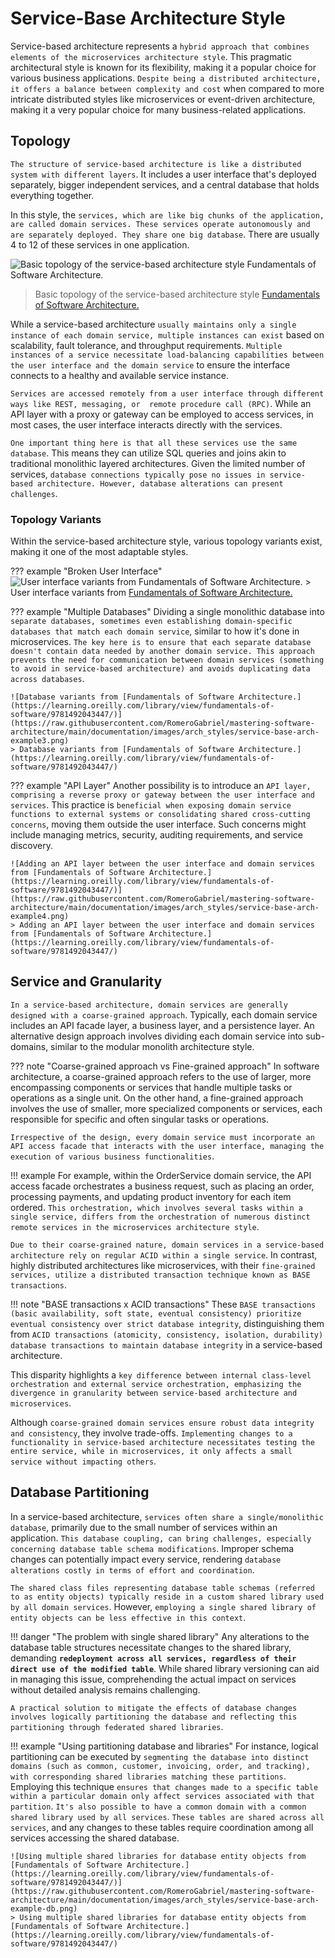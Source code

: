 # Service-Base Architecture Style

Service-based architecture represents a `hybrid approach that combines elements of the microservices architecture style`. This pragmatic architectural style is known for its flexibility, making it a popular choice for various business applications. `Despite being a distributed architecture, it offers a balance between complexity and cost` when compared to more intricate distributed styles like microservices or event-driven architecture, making it a very popular choice for many business-related applications.

## Topology

`The structure of service-based architecture is like a distributed system with different layers`. It includes a user interface that's deployed separately, bigger independent services, and a central database that holds everything together.

In this style, the `services, which are like big chunks of the application, are called domain services. These services operate autonomously and are separately deployed. They share one big database`. There are usually 4 to 12 of these services in one application.

![Basic topology of the service-based architecture style [Fundamentals of Software Architecture.](https://learning.oreilly.com/library/view/fundamentals-of-software/9781492043447/)](https://raw.githubusercontent.com/RomeroGabriel/mastering-software-architecture/main/documentation/images/arch_styles/service-base-arch.png)
> Basic topology of the service-based architecture style [Fundamentals of Software Architecture.](https://learning.oreilly.com/library/view/fundamentals-of-software/9781492043447/)

While a service-based architecture `usually maintains only a single instance of each domain service, multiple instances can exist` based on scalability, fault tolerance, and throughput requirements. `Multiple instances of a service necessitate load-balancing capabilities between the user interface and the domain service` to ensure the interface connects to a healthy and available service instance.

`Services are accessed remotely from a user interface through different ways like REST, messaging, or  remote procedure call (RPC)`. While an API layer with a proxy or gateway can be employed to access services, in most cases, the user interface interacts directly with the services.

`One important thing here is that all these services use the same database`. This means they can utilize SQL queries and joins akin to traditional monolithic layered architectures. Given the limited number of services, `database connections typically pose no issues in service-based architecture. However, database alterations can present challenges`.

### Topology Variants

Within the service-based architecture style, various topology variants exist, making it one of the most adaptable styles.

??? example "Broken User Interface"
    ![User interface variants from [Fundamentals of Software Architecture.](https://learning.oreilly.com/library/view/fundamentals-of-software/9781492043447/)](https://raw.githubusercontent.com/RomeroGabriel/mastering-software-architecture/main/documentation/images/arch_styles/service-base-arch-example2.png)
    > User interface variants from [Fundamentals of Software Architecture.](https://learning.oreilly.com/library/view/fundamentals-of-software/9781492043447/)

??? example "Multiple Databases"
    Dividing a single monolithic database into `separate databases, sometimes even establishing domain-specific databases that match each domain service`, similar to how it's done in microservices. `The key here is to ensure that each separate database doesn't contain data needed by another domain service. This approach prevents the need for communication between domain services (something to avoid in service-based architecture) and avoids duplicating data across databases`.

    ![Database variants from [Fundamentals of Software Architecture.](https://learning.oreilly.com/library/view/fundamentals-of-software/9781492043447/)](https://raw.githubusercontent.com/RomeroGabriel/mastering-software-architecture/main/documentation/images/arch_styles/service-base-arch-example3.png)
    > Database variants from [Fundamentals of Software Architecture.](https://learning.oreilly.com/library/view/fundamentals-of-software/9781492043447/)

??? example "API Layer"
    Another possibility is to introduce an `API layer, comprising a reverse proxy or gateway between the user interface and services`. This practice is `beneficial when exposing domain service functions to external systems or consolidating shared cross-cutting concerns`, moving them outside the user interface. Such concerns might include managing metrics, security, auditing requirements, and service discovery.

    ![Adding an API layer between the user interface and domain services from [Fundamentals of Software Architecture.](https://learning.oreilly.com/library/view/fundamentals-of-software/9781492043447/)](https://raw.githubusercontent.com/RomeroGabriel/mastering-software-architecture/main/documentation/images/arch_styles/service-base-arch-example4.png)
    > Adding an API layer between the user interface and domain services from [Fundamentals of Software Architecture.](https://learning.oreilly.com/library/view/fundamentals-of-software/9781492043447/)

## Service and Granularity

`In a service-based architecture, domain services are generally designed with a coarse-grained approach`. Typically, each domain service includes an API facade layer, a business layer, and a persistence layer. An alternative design approach involves dividing each domain service into sub-domains, similar to the modular monolith architecture style.

??? note "Coarse-grained approach vs Fine-grained approach"
    In software architecture, a coarse-grained approach refers to the use of larger, more encompassing components or services that handle multiple tasks or operations as a single unit. On the other hand, a fine-grained approach involves the use of smaller, more specialized components or services, each responsible for specific and often singular tasks or operations.

`Irrespective of the design, every domain service must incorporate an API access facade that interacts with the user interface, managing the execution of various business functionalities`.

!!! example
    For example, within the OrderService domain service, the API access facade orchestrates a business request, such as placing an order, processing payments, and updating product inventory for each item ordered. `This orchestration, which involves several tasks within a single service, differs from the orchestration of numerous distinct remote services in the microservices architecture style`.

`Due to their coarse-grained nature, domain services in a service-based architecture rely on regular ACID within a single service`. In contrast, highly distributed architectures like microservices, with their `fine-grained services, utilize a distributed transaction technique known as BASE transactions`.

!!! note "BASE transactions x ACID transactions"
    These `BASE transactions (basic availability, soft state, eventual consistency) prioritize eventual consistency over strict database integrity`, distinguishing them from `ACID transactions (atomicity, consistency, isolation, durability) database transactions to maintain database integrity` in a service-based architecture.

This disparity highlights a `key difference between internal class-level orchestration and external service orchestration, emphasizing the divergence in granularity between service-based architecture and microservices`.

Although `coarse-grained domain services ensure robust data integrity and consistency`, they involve trade-offs. `Implementing changes to a functionality in service-based architecture necessitates testing the entire service, while in microservices, it only affects a small service without impacting others`.

## Database Partitioning

In a service-based architecture, `services often share a single/monolithic database`, primarily due to the small number of services within an application. `This database coupling, can bring challenges, especially concerning database table schema modifications`. Improper schema changes can potentially impact every service, rendering `database alterations costly in terms of effort and coordination`.

`The shared class files representing database table schemas (referred to as entity objects) typically reside in a custom shared library used by all domain services`. However, `employing a single shared library of entity objects can be less effective in this context`.

!!! danger "The problem with single shared library"
    Any alterations to the database table structures necessitate changes to the shared library, demanding **`redeployment across all services, regardless of their direct use of the modified table`**. While shared library versioning can aid in managing this issue, comprehending the actual impact on services without detailed analysis remains challenging.

`A practical solution to mitigate the effects of database changes involves logically partitioning the database and reflecting this partitioning through federated shared libraries`.

!!! example "Using partitioning database and libraries"
    For instance, logical partitioning can be executed by `segmenting the database into distinct domains (such as common, customer, invoicing, order, and tracking), with corresponding shared libraries matching these partitions`. Employing this technique `ensures that changes made to a specific table within a particular domain only affect services associated with that partition`.
    `It's also possible to have a common domain with a common shared library used by all services`. `These tables are shared across all services`, and any changes to these tables require coordination among all services accessing the shared database.

    ![Using multiple shared libraries for database entity objects from [Fundamentals of Software Architecture.](https://learning.oreilly.com/library/view/fundamentals-of-software/9781492043447/)](https://raw.githubusercontent.com/RomeroGabriel/mastering-software-architecture/main/documentation/images/arch_styles/service-base-arch-example-db.png)
    > Using multiple shared libraries for database entity objects from [Fundamentals of Software Architecture.](https://learning.oreilly.com/library/view/fundamentals-of-software/9781492043447/)
